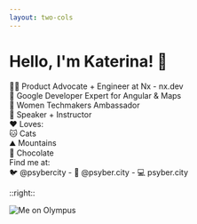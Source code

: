 ```yaml
---
layout: two-cols
---
```


# Hello, I'm Katerina! 💅

<div class="mt-8 space-y-4">
  <div v-click class="flex items-center gap-2">
    <span class="text-xl">👩‍💻</span> Product Advocate + Engineer at Nx - nx.dev
  </div>
  
  <div v-click class="flex items-center gap-2">
    <span class="text-xl">🎯</span> Google Developer Expert for Angular & Maps
  </div>
  
  <div v-click class="flex items-center gap-2">
    <span class="text-xl">👥</span> Women Techmakers Ambassador
  </div>
  
  <div v-click class="flex items-center gap-2">
    <span class="text-xl">🎤</span> Speaker + Instructor
  </div>
  
  <div v-click class="mt-8 pt-4 border-t border-gray-200 dark:border-gray-700">
    <div class="flex items-center gap-2 mb-2">
      <span class="text-xl">❤️</span> Loves:
    </div>
    <div class="ml-8 space-y-2">
      <div>🐱 Cats</div>
      <div>⛰️ Mountains</div>
      <div>🍫 Chocolate</div>
    </div>
  </div>
  
  <div v-click class="mt-8 text-sm text-gray-500">
    <div>Find me at:</div>
    <div class="ml-4">
      🐦 @psybercity - 🦋 @psyber.city - 💻 psyber.city
    </div>
  </div>
</div>

::right::

<div class="h-full flex items-center justify-center">
  <div class="w-96 h-[500px] bg-gray-200 dark:bg-gray-800 rounded-lg flex items-center justify-center">
 <img 
      src="../images/me.jpg" 
      alt="Me on Olympus" 
    />
  </div>
</div>
